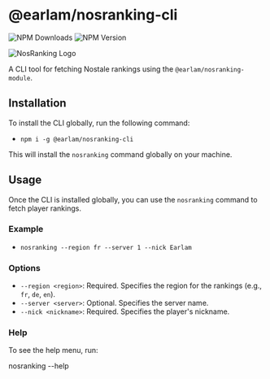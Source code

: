 # @earlam/nosranking-cli

![NPM Downloads](https://img.shields.io/npm/d18m/%40earlam%2Fnosranking-cli) ![NPM Version](https://img.shields.io/npm/v/%40earlam%2Fnosranking-cli)

![NosRanking Logo](https://www.aht.li/3769246/nr-192.png)



A CLI tool for fetching Nostale rankings using the `@earlam/nosranking-module`.

## Installation

To install the CLI globally, run the following command:

- `npm i -g @earlam/nosranking-cli`

This will install the `nosranking` command globally on your machine.

## Usage

Once the CLI is installed globally, you can use the `nosranking` command to fetch player rankings.

### Example

- `nosranking --region fr --server 1 --nick Earlam`

### Options

- `--region <region>`: Required. Specifies the region for the rankings (e.g., `fr`, `de`, `en`).
- `--server <server>`: Optional. Specifies the server name.
- `--nick <nickname>`: Required. Specifies the player's nickname.

### Help

To see the help menu, run:

nosranking --help
